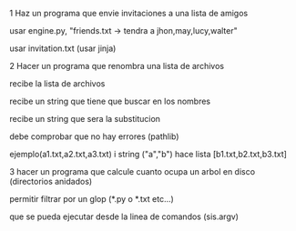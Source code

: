 1 Haz un programa que envie invitaciones a una lista de amigos

usar engine.py, "friends.txt -> tendra a jhon,may,lucy,walter"

usar invitation.txt (usar jinja)

2 Hacer un programa que renombra una lista de archivos

recibe la lista de archivos 

recibe un string que tiene que buscar en los nombres 

recibe un string que sera la substitucion

debe comprobar que no hay errores (pathlib)

ejemplo(a1.txt,a2.txt,a3.txt) i string ("a","b") hace lista [b1.txt,b2.txt,b3.txt]

3 hacer un programa que calcule cuanto ocupa un arbol en disco (directorios anidados)

permitir filtrar por un glop (*.py o *.txt etc...)

que se pueda ejecutar desde la linea de comandos (sis.argv)